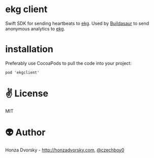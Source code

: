 # ekg client

Swift SDK for sending heartbeats to [ekg](https://github.com/czechboy0/ekg). Used by [Buildasaur](https://github.com/czechboy0/buildasaur) to send anonymous analytics to [ekg](https://github.com/czechboy0/ekg).

# installation
Preferably use CocoaPods to pull the code into your project:
```
pod 'ekgclient'
```

# :v: License
MIT

# :alien: Author
Honza Dvorsky - http://honzadvorsky.com, [@czechboy0](http://twitter.com/czechboy0)